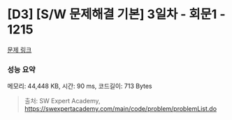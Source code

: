 # [D3] [S/W 문제해결 기본] 3일차 - 회문1 - 1215 

[문제 링크](https://swexpertacademy.com/main/code/problem/problemDetail.do?contestProbId=AV14QpAaAAwCFAYi) 

### 성능 요약

메모리: 44,448 KB, 시간: 90 ms, 코드길이: 713 Bytes



> 출처: SW Expert Academy, https://swexpertacademy.com/main/code/problem/problemList.do
